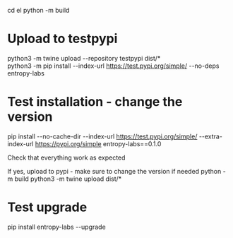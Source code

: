 cd el
python -m build 

# Upload to testpypi
python3 -m twine upload --repository testpypi dist/*   
python3 -m pip install --index-url https://test.pypi.org/simple/ --no-deps entropy-labs


# Test installation - change the version
pip install --no-cache-dir --index-url https://test.pypi.org/simple/ --extra-index-url https://pypi.org/simple entropy-labs==0.1.0


Check that everything work as expected


If yes, upload to pypi - make sure to change the version if needed
python -m build 
python3 -m twine upload dist/*


# Test upgrade
pip install entropy-labs --upgrade
